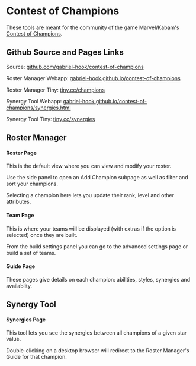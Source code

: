# Contest of Champions

  These tools are meant for the community of the game Marvel/Kabam's [Contest of Champions](https://github.com/gabriel-hook/contest-of-champions/).

## Github Source and Pages Links

  Source: [github.com/gabriel-hook/contest-of-champions](https://github.com/gabriel-hook/contest-of-champions/)
  
  Roster Manager Webapp: [gabriel-hook.github.io/contest-of-champions](http://gabriel-hook.github.io/contest-of-champions/)
  
  Roster Manager Tiny: [tiny.cc/champions](http://tiny.cc/champions)
  
  Synergy Tool Webapp: [gabriel-hook.github.io/contest-of-champions/synergies.html](http://gabriel-hook.github.io/contest-of-champions/synergies.html)
  
  Synergy Tool Tiny: [tiny.cc/synergies](http://tiny.cc/synergies)

## Roster Manager

#### Roster Page

  This is the default view where you can view and modify your roster.
    
  Use the side panel to open an Add Champion subpage as well as filter and sort your champions.
    
  Selecting a champion here lets you update their rank, level and other attributes.

    
#### Team Page

  This is where your teams will be displayed (with extras if the option is selected) once they are built.

  From the build settings panel you can go to the advanced settings page or build a set of teams.
    
#### Guide Page

  These pages give details on each champion: abilities, styles, synergies and availablity.
    
## Synergy Tool

#### Synergies Page

  This tool lets you see the synergies between all champions of a given star value.
    
  Double-clicking on a desktop browser will redirect to the Roster Manager's Guide for that champion.